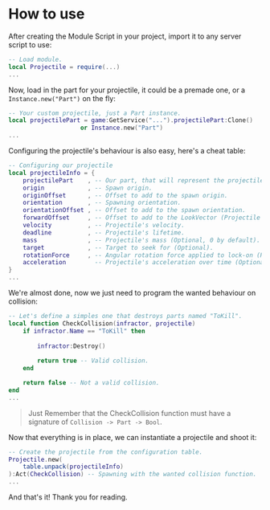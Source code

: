 # How to use
After creating the Module Script in your project, import it to any server script to use:
```lua
-- Load module.
local Projectile = require(...)
...
```
Now, load in the part for your projectile, it could be a premade one, or a `Instance.new("Part")` on the fly:
```lua
-- Your custom projectile, just a Part instance.
local projectilePart = game:GetService("...").projectilePart:Clone()
                    or Instance.new("Part")
...
```
Configuring the projectile's behaviour is also easy, here's a cheat table:
```lua
-- Configuring our projectile
local projectileInfo = {
    projectilePart    , -- Our part, that will represent the projectile.
    origin            , -- Spawn origin.
    originOffset      , -- Offset to add to the spawn origin.
    orientation       , -- Spawning orientation.
    orientationOffset , -- Offset to add to the spawn orientation.
    forwardOffset     , -- Offset to add to the LookVector (Projectile's forward direction).
    velocity          , -- Projectile's velocity.
    deadline          , -- Projectile's lifetime.
    mass              , -- Projectile's mass (Optional, 0 by default).
    target            , -- Target to seek for (Optional).
    rotationForce     , -- Angular rotation force applied to lock-on (Required if Target is not `nil`).
    acceleration        -- Projectile's acceleration over time (Optional).
}
...
```
We're almost done, now we just need to program the wanted behaviour on collision:
```lua
-- Let's define a simples one that destroys parts named "ToKill".
local function CheckCollision(infractor, projectile)
    if infractor.Name == "ToKill" then
        
        infractor:Destroy()
        
        return true -- Valid collision.
    end

    return false -- Not a valid collision.
end
...
```
> Just Remember that the CheckCollision function must have a signature of `Collision -> Part -> Bool`.

Now that everything is in place, we can instantiate a projectile and shoot it:
```lua
-- Create the projectile from the configuration table.
Projectile.new(
    table.unpack(projectileInfo)
):Act(CheckCollision) -- Spawning with the wanted collision function.
...
```
And that's it! Thank you for reading.
